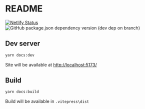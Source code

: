# README

[![Netlify Status](https://api.netlify.com/api/v1/badges/41f2dbb5-eae2-424d-9ae5-75e7a4006d2e/deploy-status)](https://app.netlify.com/sites/health-vitalegi/deploys) ![GitHub package.json dependency version (dev dep on branch)](https://img.shields.io/github/package-json/dependency-version/vitalegi/health/dev/vitepress)



## Dev server

```bash
yarn docs:dev
```

Site will be available at <http://localhost:5173/>

## Build

```bash
yarn docs:build
```

Build will be available in `.vitepress\dist`
